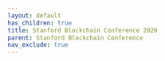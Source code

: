 ```yaml
---
layout: default
has_children: true
title: Stanford Blockchain Conference 2020
parent: Stanford Blockchain Conference
nav_exclude: true
---
```

